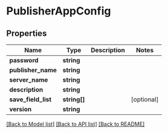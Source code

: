 # PublisherAppConfig

## Properties
Name | Type | Description | Notes
------------ | ------------- | ------------- | -------------
**password** | **string** |  | 
**publisher_name** | **string** |  | 
**server_name** | **string** |  | 
**description** | **string** |  | 
**save_field_list** | **string[]** |  | [optional] 
**version** | **string** |  | 

[[Back to Model list]](../README.md#documentation-for-models) [[Back to API list]](../README.md#documentation-for-api-endpoints) [[Back to README]](../README.md)


